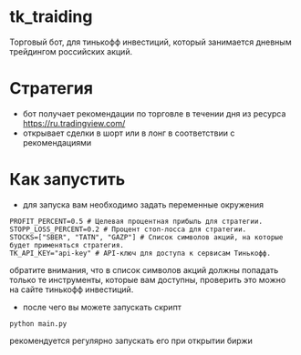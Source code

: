 # tk_traiding
Торговый бот, для тинькофф инвестиций, который занимается дневным трейдингом 
российских акций.
# Стратегия
 - бот получает рекомендации по торговле в течении дня из ресурса https://ru.tradingview.com/
 - открывает сделки в шорт или в лонг в соответствии с рекомендациями
# Как запустить
- для запуска вам необходимо задать переменные окружения
```text
PROFIT_PERCENT=0.5 # Целевая процентная прибыль для стратегии.
STOPP_LOSS_PERCENT=0.2 # Процент стоп-лосса для стратегии.
STOCKS=["SBER", "TATN", "GAZP"] # Список символов акций, на которые будет применяться стратегия.
TK_API_KEY="api-key" # API-ключ для доступа к сервисам Тинькофф.
```
обратите внимания, что в список символов акций должны попадать только те инструменты,
которые вам доступны, проверить это можно на сайте тинькофф инвестиций.<br/>
- после чего вы можете запускать скрипт
```commandline
python main.py
```
рекомендуется регулярно запускать его при открытии биржи




